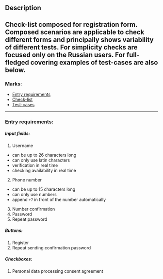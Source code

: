 ## Description 
Check-list composed for registration form. 
Composed scenarios are applicable to check different forms and principally shows variability of different tests.
For simplicity checks are focused only on the Russian users.
For full-fledged covering examples of test-cases are also below. 
---
### Marks:
- [Entry requirements](#entryrequirements)
- [Check-list](#checklist)
- [Test-cases](#testcases)

---
### Entry requirements:<a name="entryrequirements"></a>
##### Input fields:
1. Username
  - can be up to 26 characters long
  - can only use latin characters
  - verification in real time
  - checking availability in real time
2. Phone number
  - can be up to 15 characters long
  - can only use numbers
  - append `+7` in front of the number automatically
3. Number confirmation
4. Password
5. Repeat password

##### Buttons:
1. Register
2. Repeat sending confirmation password

##### Checkboxes:
1. Personal data processing consent agreement

